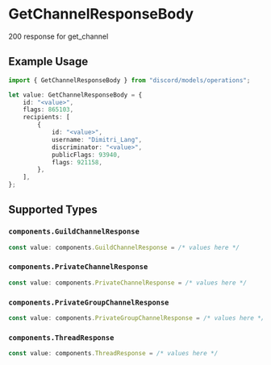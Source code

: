 # GetChannelResponseBody

200 response for get_channel

## Example Usage

```typescript
import { GetChannelResponseBody } from "discord/models/operations";

let value: GetChannelResponseBody = {
    id: "<value>",
    flags: 865103,
    recipients: [
        {
            id: "<value>",
            username: "Dimitri_Lang",
            discriminator: "<value>",
            publicFlags: 93940,
            flags: 921158,
        },
    ],
};
```

## Supported Types

### `components.GuildChannelResponse`

```typescript
const value: components.GuildChannelResponse = /* values here */
```

### `components.PrivateChannelResponse`

```typescript
const value: components.PrivateChannelResponse = /* values here */
```

### `components.PrivateGroupChannelResponse`

```typescript
const value: components.PrivateGroupChannelResponse = /* values here */
```

### `components.ThreadResponse`

```typescript
const value: components.ThreadResponse = /* values here */
```

